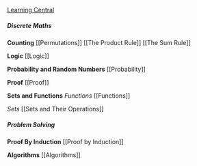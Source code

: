 
[Learning Central](https://learningcentral.cf.ac.uk/ultra/courses/_417220_1/outline)

##### Discrete Maths
**Counting**
[[Permutations]]
	[[The Product Rule]]
	[[The Sum Rule]]

**Logic**
[[Logic]]

**Probability and Random Numbers**
[[Probability]]

**Proof**
[[Proof]]

**Sets and Functions**
*Functions*
[[Functions]]

*Sets*
[[Sets and Their Operations]]


##### Problem Solving
**Proof By Induction**
[[Proof by Induction]]

**Algorithms**
[[Algorithms]]